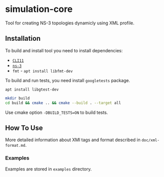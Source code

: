# simulation-core
Tool for creating NS-3 topologies dynamicly using XML profile.

## Installation
To build and install tool you need to install dependencies:
  - [`CLI11`](https://github.com/CLIUtils/CLI11)
  - [`ns-3`](https://gitlab.com/nsnam/ns-3-dev)
  - `fmt` - `apt install libfmt-dev`

To build and run tests, you need install `googletests` package.

```console
apt install libgtest-dev
```

```bash
mkdir build
cd build && cmake .. && cmake --build . --target all
```

Use cmake option `-DBUILD_TESTS=ON` to build tests.

## How To Use
More detailed information about XMl tags and format described in `doc/xml-format.md`.

### Examples
Examples are stored in `examples` directory.
